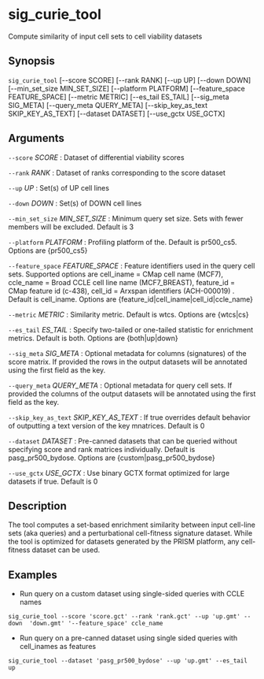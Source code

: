 # sig_curie_tool
Compute similarity of input cell sets to cell viability datasets

## Synopsis
`sig_curie_tool` [--score SCORE] [--rank RANK] [--up 
UP] [--down DOWN] [--min_set_size MIN_SET_SIZE] [--platform PLATFORM] [--feature_space 
FEATURE_SPACE] [--metric METRIC] [--es_tail ES_TAIL] [--sig_meta SIG_META] [--query_meta 
QUERY_META] [--skip_key_as_text SKIP_KEY_AS_TEXT] [--dataset DATASET] [--use_gctx 
USE_GCTX]

## Arguments

`--score` *SCORE*
: Dataset of differential viability scores

`--rank` *RANK*
: Dataset of ranks corresponding to the score dataset

`--up` *UP*
: Set(s) of UP cell lines

`--down` *DOWN*
: Set(s) of DOWN cell lines

`--min_set_size` *MIN_SET_SIZE*
: Minimum query set size. Sets with fewer members will be excluded. Default is 3

`--platform` *PLATFORM*
: Profiling platform of the. Default is pr500_cs5. Options are {pr500_cs5}

`--feature_space` *FEATURE_SPACE*
: Feature identifiers used in the query cell sets. Supported options are 
cell_iname =  CMap cell name (MCF7), ccle_name = Broad CCLE cell line name 
(MCF7_BREAST), feature_id = CMap feature id (c-438), cell_id = Arxspan 
identifiers (ACH-000019) . Default is cell_iname. Options are 
{feature_id|cell_iname|cell_id|ccle_name}

`--metric` *METRIC*
: Similarity metric. Default is wtcs. Options are {wtcs|cs}

`--es_tail` *ES_TAIL*
: Specify two-tailed or one-tailed statistic for enrichment metrics. Default is 
both. Options are {both|up|down}

`--sig_meta` *SIG_META*
: Optional metadata for columns (signatures) of the score matrix. If provided the 
rows in the output datasets will be annotated using the first field as the key.

`--query_meta` *QUERY_META*
: Optional metadata for query cell sets. If provided the columns of the output 
datasets will be annotated using the first field as the key.

`--skip_key_as_text` *SKIP_KEY_AS_TEXT*
: If true overrides default behavior of outputting a text version of the key 
mnatrices. Default is 0

`--dataset` *DATASET*
: Pre-canned datasets that can be queried without specifying score and rank 
matrices individually. Default is pasg_pr500_bydose. Options are 
{custom|pasg_pr500_bydose}

`--use_gctx` *USE_GCTX*
: Use binary GCTX format optimized for large datasets if true. Default is 0

## Description
The tool computes a set-based enrichment similarity between input cell-line 
sets (aka queries) and a perturbational cell-fitness signature dataset. While 
the tool is optimized for datasets generated by the PRISM platform, any 
cell-fitness dataset can be used.
 
## Examples
 
- Run query on a custom dataset using single-sided queries with CCLE names
 
`sig_curie_tool --score 'score.gct' --rank 'rank.gct' --up 'up.gmt' --down 
'down.gmt' '--feature_space' ccle_name`
 
- Run query on a pre-canned dataset using single sided queries with cell_inames 
as features
 
`sig_curie_tool --dataset 'pasg_pr500_bydose' --up 'up.gmt' --es_tail up`
 
 

